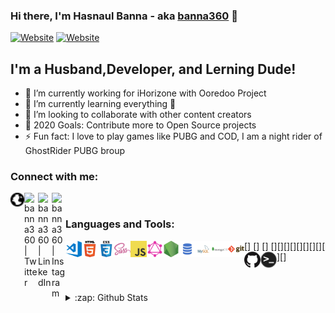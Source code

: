 ### Hi there, I'm Hasnaul Banna - aka [banna360][website] 👋

[![Website](https://img.shields.io/website?label=banna360.com&style=for-the-badge&url=https%3A%2F%2Fbanna360.com)](https://banna360.com)
[![Website](https://img.shields.io/website?label=hasanulbanna.com&style=for-the-badge&color=1DA1F2&url=https%3A%2F%2Fhasanulbanna.com)](https://hasanulbanna.com)

## I'm a Husband,Developer, and Lerning Dude!

- 🔭  I’m currently working for iHorizone with Ooredoo Project
- 🌱  I’m currently learning everything 🤣
- 👯  I’m looking to collaborate with other content creators
- 🥅  2020 Goals: Contribute more to Open Source projects
- ⚡  Fun fact: I love to play games like PUBG and COD, I am a night rider of GhostRider PUBG broup


### Connect with me:

[<img align="left" alt="banna360.com" width="22px" src="https://raw.githubusercontent.com/iconic/open-iconic/master/svg/globe.svg" />][website]
[<img align="left" alt="banna360 | Twitter" width="22px" src="https://cdn.jsdelivr.net/npm/simple-icons@v3/icons/twitter.svg" />][twitter]
[<img align="left" alt="banna360 | LinkedIn" width="22px" src="https://cdn.jsdelivr.net/npm/simple-icons@v3/icons/linkedin.svg" />][linkedin]
[<img align="left" alt="banna360 | Instagram" width="22px" src="https://cdn.jsdelivr.net/npm/simple-icons@v3/icons/instagram.svg" />][instagram]

<br />

### Languages and Tools:

[<img align="left" alt="Visual Studio Code" width="26px" src="https://raw.githubusercontent.com/github/explore/80688e429a7d4ef2fca1e82350fe8e3517d3494d/topics/visual-studio-code/visual-studio-code.png" />]
[<img align="left" alt="HTML5" width="26px" src="https://raw.githubusercontent.com/github/explore/80688e429a7d4ef2fca1e82350fe8e3517d3494d/topics/html/html.png" />]
[<img align="left" alt="CSS3" width="26px" src="https://raw.githubusercontent.com/github/explore/80688e429a7d4ef2fca1e82350fe8e3517d3494d/topics/css/css.png" />]
[<img align="left" alt="Sass" width="26px" src="https://raw.githubusercontent.com/github/explore/80688e429a7d4ef2fca1e82350fe8e3517d3494d/topics/sass/sass.png" />][<img align="left" alt="JavaScript" width="26px" src="https://raw.githubusercontent.com/github/explore/80688e429a7d4ef2fca1e82350fe8e3517d3494d/topics/javascript/javascript.png" />][<img align="left" alt="GraphQL" width="26px" src="https://raw.githubusercontent.com/github/explore/80688e429a7d4ef2fca1e82350fe8e3517d3494d/topics/graphql/graphql.png" />][<img align="left" alt="Node.js" width="26px" src="https://raw.githubusercontent.com/github/explore/80688e429a7d4ef2fca1e82350fe8e3517d3494d/topics/nodejs/nodejs.png" />][<img align="left" alt="SQL" width="26px" src="https://raw.githubusercontent.com/github/explore/80688e429a7d4ef2fca1e82350fe8e3517d3494d/topics/sql/sql.png" />][<img align="left" alt="MySQL" width="26px" src="https://raw.githubusercontent.com/github/explore/80688e429a7d4ef2fca1e82350fe8e3517d3494d/topics/mysql/mysql.png" />][<img align="left" alt="MongoDB" width="26px" src="https://raw.githubusercontent.com/github/explore/80688e429a7d4ef2fca1e82350fe8e3517d3494d/topics/mongodb/mongodb.png" />][<img align="left" alt="Git" width="26px" src="https://raw.githubusercontent.com/github/explore/80688e429a7d4ef2fca1e82350fe8e3517d3494d/topics/git/git.png" />][<img align="left" alt="GitHub" width="26px" src="https://raw.githubusercontent.com/github/explore/78df643247d429f6cc873026c0622819ad797942/topics/github/github.png" />][<img align="left" alt="Terminal" width="26px" src="https://raw.githubusercontent.com/github/explore/80688e429a7d4ef2fca1e82350fe8e3517d3494d/topics/terminal/terminal.png" />]

<br />
<br />

<details>
  <summary>:zap: Github Stats</summary>
  <img align="left" alt="Banna360's Github Stats" src="https://github-readme-stats.codestackr.vercel.app/api?username=banna360&show_icons=true&hide_border=true" />

</details>

[website]: https://hasanulbanna.com
[twitter]: https://twitter.com/hasanulbanna
[instagram]: https://instagram.com/hasanulbanna
[linkedin]: https://linkedin.com/in/banna360
